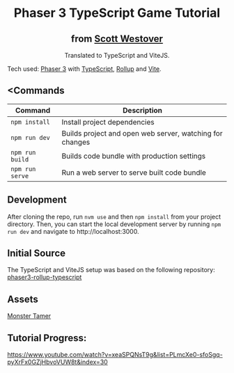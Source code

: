 <h1 align="center">
  <br>
  Phaser 3 TypeScript Game Tutorial
  <br>
</h1>

<h2  align="center">from <a href="https://www.youtube.com/playlist?list=PLmcXe0-sfoSgq-pyXrFx0GZjHbvoVUW8t">Scott Westover</a></h2>
<p align="center">
  Translated to TypeScript and ViteJS.
</p>

Tech used: [Phaser 3](https://github.com/photonstorm/phaser) with [TypeScript](https://www.typescriptlang.org/), [Rollup](https://rollupjs.org) and [Vite](https://vitejs.dev/).

## <Commands

| Command         | Description                                              |
| --------------- | -------------------------------------------------------- |
| `npm install`   | Install project dependencies                             |
| `npm run dev`   | Builds project and open web server, watching for changes |
| `npm run build` | Builds code bundle with production settings              |
| `npm run serve` | Run a web server to serve built code bundle              |

## Development

After cloning the repo, run `nvm use` and then `npm install` from your project directory. Then, you can start the local development
server by running `npm run dev` and navigate to http://localhost:3000.

## Initial Source

The TypeScript and ViteJS setup was based on the following repository: [phaser3-rollup-typescript](https://github.com/MrDesjardins/phaser3-rollup-typescript)

## Assets

[Monster Tamer](https://github.com/devshareacademy/monster-tamer/releases/tag/assets)

## Tutorial Progress:

https://www.youtube.com/watch?v=xeaSPQNsT9g&list=PLmcXe0-sfoSgq-pyXrFx0GZjHbvoVUW8t&index=30
